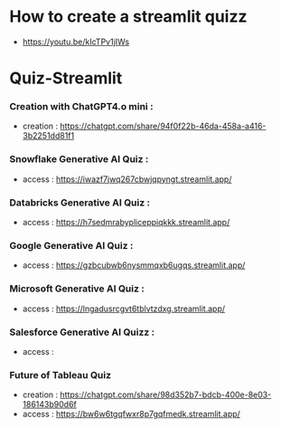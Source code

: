 
# How to create a streamlit quizz 
- https://youtu.be/kIcTPv1jIWs
  
# Quiz-Streamlit

### Creation with ChatGPT4.o mini : 
- creation : https://chatgpt.com/share/94f0f22b-46da-458a-a416-3b2251dd81f1

### Snowflake Generative AI Quiz : 
- access : https://iwazf7jwq267cbwjqpyngt.streamlit.app/

### Databricks Generative AI Quiz : 
- access : https://h7sedmrabypliceppiqkkk.streamlit.app/

### Google Generative AI Quiz : 
- access : https://gzbcubwb6nysmmqxb6ugqs.streamlit.app/

### Microsoft Generative AI Quiz : 
- access : https://lngadusrcgvt6tblvtzdxg.streamlit.app/

### Salesforce Generative AI Quizz : 
- access : 

### Future of Tableau Quiz 
- creation : https://chatgpt.com/share/98d352b7-bdcb-400e-8e03-186143b90d6f
- access : https://bw6w6tgqfwxr8p7gqfmedk.streamlit.app/
  

